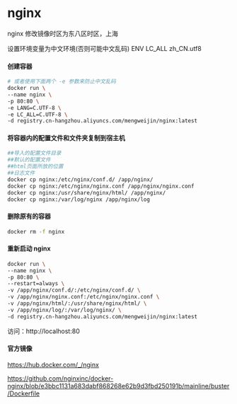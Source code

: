 # nginx
nginx 修改镜像时区为东八区时区，上海

设置环境变量为中文环境(否则可能中文乱码) ENV LC_ALL zh_CN.utf8

#### 创建容器
```bash
# 或者使用下面两个 -e 参数来防止中文乱码
docker run \
--name nginx \
-p 80:80 \
-e LANG=C.UTF-8 \
-e LC_ALL=C.UTF-8 \
-d registry.cn-hangzhou.aliyuncs.com/mengweijin/nginx:latest
```

#### 将容器内的配置文件和文件夹复制到宿主机
```bash
##导入的配置文件目录
##默认的配置文件
##html页面所放的位置
##日志文件
docker cp nginx:/etc/nginx/conf.d/ /app/nginx/
docker cp nginx:/etc/nginx/nginx.conf /app/nginx/nginx.conf
docker cp nginx:/usr/share/nginx/html/ /app/nginx/
docker cp nginx:/var/log/nginx /app/nginx/log
```

#### 删除原有的容器
```bash
docker rm -f nginx
```

#### 重新启动 nginx
```bash
docker run \
--name nginx \
-p 80:80 \
--restart=always \
-v /app/nginx/conf.d/:/etc/nginx/conf.d/ \
-v /app/nginx/nginx.conf:/etc/nginx/nginx.conf \
-v /app/nginx/html/:/usr/share/nginx/html/ \
-v /app/nginx/log/:/var/log/nginx/ \
-d registry.cn-hangzhou.aliyuncs.com/mengweijin/nginx:latest
```

访问：http://localhost:80

#### 官方镜像
https://hub.docker.com/_/nginx

https://github.com/nginxinc/docker-nginx/blob/e3bbc1131a683dabf868268e62b9d3fbd250191b/mainline/buster/Dockerfile